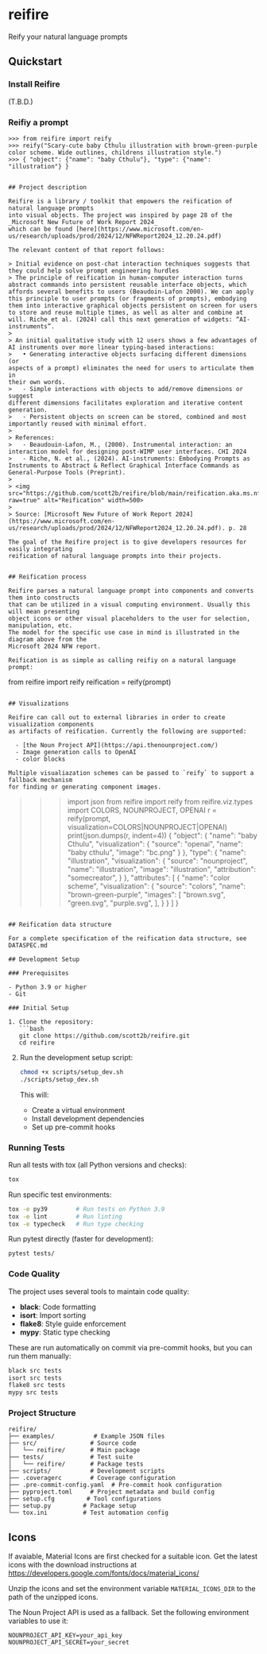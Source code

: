 # reifire

Reify your natural language prompts

## Quickstart

### Install Reifire

(T.B.D.)

### Reifiy a prompt

```
>>> from reifire import reify
>>> reify("Scary-cute baby Cthulu illustration with brown-green-purple color scheme. Wide outlines, childrens illustration style.")
>>> { "object": {"name": "baby Cthulu"}, "type": {"name": "illustration"} }


## Project description

Reifire is a library / toolkit that empowers the reification of natural language prompts
into visual objects. The project was inspired by page 28 of the _Microsoft New Future of Work Report 2024_
which can be found [here](https://www.microsoft.com/en-us/research/uploads/prod/2024/12/NFWReport2024_12.20.24.pdf)

The relevant content of that report follows:

> Initial evidence on post-chat interaction techniques suggests that they could help solve prompt engineering hurdles
> The principle of reification in human-computer interaction turns abstract commands into persistent reusable interface objects, which affords several benefits to users (Beaudoin-Lafon 2000). We can apply this principle to user prompts (or fragments of prompts), embodying them into interactive graphical objects persistent on screen for users to store and reuse multiple times, as well as alter and combine at will. Riche et al. (2024) call this next generation of widgets: “AI-instruments”.
>
> An initial qualitative study with 12 users shows a few advantages of AI instruments over more linear typing-based interactions:
>   • Generating interactive objects surfacing different dimensions (or
aspects of a prompt) eliminates the need for users to articulate them in
their own words.
>   - Simple interactions with objects to add/remove dimensions or suggest
different dimensions facilitates exploration and iterative content
generation.
>   - Persistent objects on screen can be stored, combined and most importantly reused with minimal effort.
>
> References:
>   - Beaudouin-Lafon, M., (2000). Instrumental interaction: an interaction model for designing post-WIMP user interfaces. CHI 2024
>   - Riche, N. et al., (2024). AI-instruments: Embodying Prompts as Instruments to Abstract & Reflect Graphical Interface Commands as General-Purpose Tools (Preprint).
>
> <img src="https://github.com/scott2b/reifire/blob/main/reification.aka.ms.nfw.2024.png?raw=true" alt="Reification" width=500>
>
> Source: [Microsoft New Future of Work Report 2024](https://www.microsoft.com/en-us/research/uploads/prod/2024/12/NFWReport2024_12.20.24.pdf). p. 28

The goal of the Reifire project is to give developers resources for easily integrating
reification of natural language prompts into their projects.


## Reification process

Reifire parses a natural language prompt into components and converts them into constructs
that can be utilized in a visual computing environment. Usually this will mean presenting
object icons or other visual placeholders to the user for selection, manipulation, etc.
The model for the specific use case in mind is illustrated in the diagram above from the
Microsoft 2024 NFW report.

Reification is as simple as calling reifiy on a natural language prompt:

```
from reifire import reify
reification = reify(prompt)
```

## Visualizations

Reifire can call out to external libraries in order to create visualization components
as artifacts of reification. Currently the following are supported:

  - [the Noun Project API](https://api.thenounproject.com/)
  - Image generation calls to OpenAI
  - color blocks

Multiple visualiazation schemes can be passed to `reify` to support a fallback mechanism
for finding or generating component images.

```
>>> import json
>>> from reifire import reify
>>> from reifire.viz.types import COLORS, NOUNPROJECT, OPENAI
>>> r = reify(prompt, visualization=COLORS|NOUNPROJECT|OPENAI)
>>> print(json.dumps(r, indent=4))
{
    "object": {
        "name": "baby Cthulu",
        "visualization": {
            "source": "openai",
            "name": "baby cthulu",
            "image": "bc.png"
        }
    },
    "type": {
        "name": "illustration",
        "visualization": {
            "source": "nounproject",
            "name": "illustration",
            "image": "illustration",
            "attribution": "somecreator",
        }
    },
    "attributes": [
        {
            "name": "color scheme",
            "visualization": {
                "source": "colors",
                "name": "brown-green-purple",
                "images": [
                    "brown.svg",
                    "green.svg",
                    "purple.svg",
                ],
            }
        }
    ]
}
```

## Reification data structure

For a complete specification of the reification data structure, see DATASPEC.md

## Development Setup

### Prerequisites

- Python 3.9 or higher
- Git

### Initial Setup

1. Clone the repository:
   ```bash
   git clone https://github.com/scott2b/reifire.git
   cd reifire
   ```

2. Run the development setup script:
   ```bash
   chmod +x scripts/setup_dev.sh
   ./scripts/setup_dev.sh
   ```

   This will:
   - Create a virtual environment
   - Install development dependencies
   - Set up pre-commit hooks

### Running Tests

Run all tests with tox (all Python versions and checks):
```bash
tox
```

Run specific test environments:
```bash
tox -e py39        # Run tests on Python 3.9
tox -e lint        # Run linting
tox -e typecheck   # Run type checking
```

Run pytest directly (faster for development):
```bash
pytest tests/
```

### Code Quality

The project uses several tools to maintain code quality:

- **black**: Code formatting
- **isort**: Import sorting
- **flake8**: Style guide enforcement
- **mypy**: Static type checking

These are run automatically on commit via pre-commit hooks, but you can run them manually:

```bash
black src tests
isort src tests
flake8 src tests
mypy src tests
```

### Project Structure

```
reifire/
├── examples/           # Example JSON files
├── src/               # Source code
│   └── reifire/       # Main package
├── tests/             # Test suite
│   └── reifire/       # Package tests
├── scripts/           # Development scripts
├── .coveragerc        # Coverage configuration
├── .pre-commit-config.yaml  # Pre-commit hook configuration
├── pyproject.toml     # Project metadata and build config
├── setup.cfg         # Tool configurations
├── setup.py         # Package setup
└── tox.ini          # Test automation config
```

## Icons

If avaiable, Material Icons are first checked for a suitable icon. Get the latest icons with the download instructions at https://developers.google.com/fonts/docs/material_icons/

Unzip the icons and set the environment variable `MATERIAL_ICONS_DIR` to the path of the unzipped icons.

The Noun Project API is used as a fallback. Set the following environment variables to use it:

```
NOUNPROJECT_API_KEY=your_api_key
NOUNPROJECT_API_SECRET=your_secret
```
